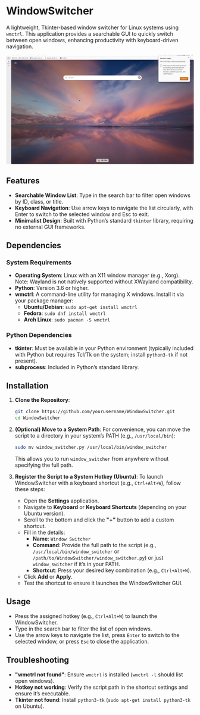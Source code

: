 # WindowSwitcher

A lightweight, Tkinter-based window switcher for Linux systems using `wmctrl`. This application provides a searchable GUI to quickly switch between open windows, enhancing productivity with keyboard-driven navigation.

![Demo](demo.gif)

## Features
- **Searchable Window List**: Type in the search bar to filter open windows by ID, class, or title.
- **Keyboard Navigation**: Use arrow keys to navigate the list circularly, with Enter to switch to the selected window and Esc to exit.
- **Minimalist Design**: Built with Python’s standard `tkinter` library, requiring no external GUI frameworks.
 
## Dependencies

### System Requirements
- **Operating System**: Linux with an X11 window manager (e.g., Xorg). Note: Wayland is not natively supported without XWayland compatibility.
- **Python**: Version 3.6 or higher.
- **wmctrl**: A command-line utility for managing X windows. Install it via your package manager:
  - **Ubuntu/Debian**: `sudo apt-get install wmctrl`
  - **Fedora**: `sudo dnf install wmctrl`
  - **Arch Linux**: `sudo pacman -S wmctrl`

### Python Dependencies
- **tkinter**: Must be available in your Python environment (typically included with Python but requires Tcl/Tk on the system; install `python3-tk` if not present).
- **subprocess**: Included in Python’s standard library.

## Installation

1. **Clone the Repository**:
   ```bash
   git clone https://github.com/yourusername/WindowSwitcher.git
   cd WindowSwitcher
   ```

2. **(Optional) Move to a System Path**:
   For convenience, you can move the script to a directory in your system’s PATH (e.g., `/usr/local/bin`):
   ```bash
   sudo mv window_switcher.py /usr/local/bin/window_switcher
   ```
   This allows you to run `window_switcher` from anywhere without specifying the full path.

3. **Register the Script to a System Hotkey (Ubuntu)**:
   To launch WindowSwitcher with a keyboard shortcut (e.g., `Ctrl+Alt+W`), follow these steps:
   - Open the **Settings** application.
   - Navigate to **Keyboard** or **Keyboard Shortcuts** (depending on your Ubuntu version).
   - Scroll to the bottom and click the **"+"** button to add a custom shortcut.
   - Fill in the details:
     - **Name**: `Window Switcher`
     - **Command**: Provide the full path to the script (e.g., `/usr/local/bin/window_switcher` or `/path/to/WindowSwitcher/window_switcher.py`) or just `window_switcher` if it’s in your PATH.
     - **Shortcut**: Press your desired key combination (e.g., `Ctrl+Alt+W`).
   - Click **Add** or **Apply**.
   - Test the shortcut to ensure it launches the WindowSwitcher GUI.

## Usage
- Press the assigned hotkey (e.g., `Ctrl+Alt+W`) to launch the WindowSwitcher.
- Type in the search bar to filter the list of open windows.
- Use the arrow keys to navigate the list, press `Enter` to switch to the selected window, or press `Esc` to close the application.

## Troubleshooting
- **"wmctrl not found"**: Ensure `wmctrl` is installed (`wmctrl -l` should list open windows).
- **Hotkey not working**: Verify the script path in the shortcut settings and ensure it’s executable.
- **Tkinter not found**: Install `python3-tk` (`sudo apt-get install python3-tk` on Ubuntu).
